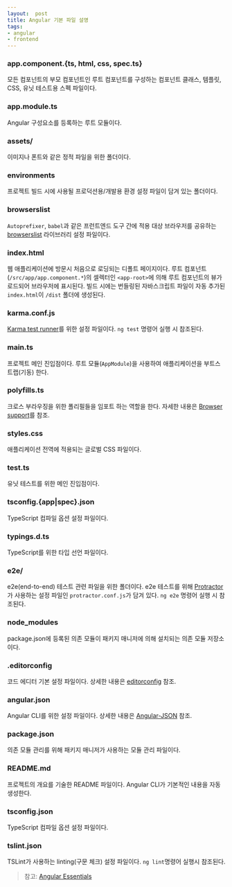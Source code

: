```yaml
---
layout:  post
title: Angular 기본 파일 설명
tags:
- angular
- frontend
---
```


### app.component.{ts, html, css, spec.ts}
모든 컴포넌트의 부모 컴포넌트인 루트 컴포넌트를 구성하는 컴포넌트 클래스, 템플릿, CSS, 유닛 테스트용 스펙 파일이다.

### app.module.ts
Angular 구성요소를 등록하는 루트 모듈이다.

### assets/
이미지나 폰트와 같은 정적 파일을 위한 폴더이다.

### environments
프로젝트 빌드 시에 사용될 프로덕션용/개발용 환경 설정 파일이 담겨 있는 폴더이다.

### browserslist
`Autoprefixer`, `babel`과 같은 프런트엔드 도구 간에 적용 대상 브라우저를 공유하는 [browserslist](https://github.com/browserslist/browserslist)
라이브러리 설정 파일이다.

### index.html
웹 애플리케이션에 방문시 처음으로 로딩되는 디폴트 페이지이다. 루트 컴포넌트(`/src/app/app.component.*`)의 셀렉터인 `<app-root>`에 의해
루트 컴포넌트의 뷰가 로드되어 브라우저에 표시된다.
빌드 시에는 번들링된 자바스크립트 파일이 자동 추가된 `index.html`이 `/dist` 폴더에 생성된다.

### karma.conf.js
[Karma test runner](https://karma-runner.github.io/latest/index.html)를 위한 설정 파일이다. `ng test` 명령어 실행 시 참조된다.

### main.ts
프로젝트 메인 진입점이다. 루트 모듈(`AppModule`)을 사용하여 애플리케이션을 부트스트랩(기동) 한다.

### polyfills.ts
크로스 부라우징을 위한 폴리필들을 임포트 하는 역할을 한다.
자세한 내용은 [Browser support](https://angular.kr/guide/browser-support)를 참조.

### styles.css
애플리케이션 전역에 적용되는 글로벌 CSS 파일이다.

### test.ts
유닛 테스트를 위한 메인 진입점이다.

### tsconfig.{app|spec}.json
TypeScript 컴파일 옵션 설정 파일이다.

### typings.d.ts
TypeScript를 위한 타입 선언 파일이다.

### e2e/
e2e(end-to-end) 테스트 관련 파일을 위한 폴더이다. e2e 테스트를 위해 [Protractor](https://protractor.angular.io/)가 사용하는
설정 파일인 `protractor.conf.js`가 담겨 있다. `ng e2e` 명령어 실행 시 참조된다.

### node_modules
package.json에 등록된 의존 모듈이 패키지 매니저에 의해 설치되는 의존 모듈 저장소이다.

### .editorconfig
코드 에디터 기본 설정 파일이다. 상세한 내용은 [editorconfig](https://editorconfig.org/) 참조.

### angular.json
Angular CLI를 위한 설정 파일이다. 상세한 내용은 [Angular-JSON](https://angular.kr/guide/workspace-config) 참조.

### package.json
의존 모듈 관리를 위해 패키지 매니저가 사용하는 모듈 관리 파일이다.

### README.md
프로젝트의 개요를 기술한 README 파일이다. Angular CLI가 기본적인 내용을 자동 생성한다.

### tsconfig.json
TypeScript 컴파일 옵션 설정 파일이다.

### tslint.json
TSLint가 사용하는 linting(구문 체크) 설정 파일이다. `ng lint`명령어 실행시 참조된다.

> 참고: [Angular Essentials](http://www.yes24.com/Product/Goods/62063090)
